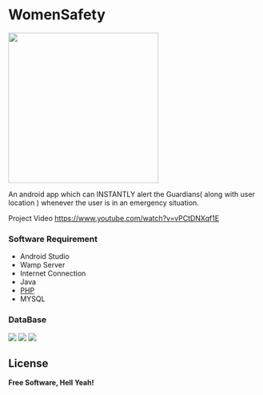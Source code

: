 # WomenSafety

<img src = "https://github.com/iamjithinjohnson/AndroidStudio-Project-Women-Safety/blob/master/defence3.jpg" width=300 height=300>

An android app which can INSTANTLY alert the Guardians( along with user location ) whenever the user is in an emergency situation.

Project Video https://www.youtube.com/watch?v=vPCtDNXqf1E

### Software Requirement
- Android Studio
- Wamp Server
- Internet Connection
- Java
- [PHP]
- MYSQL

### DataBase
<img src = "https://github.com/iamjithinjohnson/AndroidStudio-Project-WomenSafety/blob/master/database/Screenshot_21.png" >
<img src = "https://github.com/iamjithinjohnson/AndroidStudio-Project-WomenSafety/blob/master/database/Screenshot_22.png" >
<img src = "https://github.com/iamjithinjohnson/AndroidStudio-Project-WomenSafety/blob/master/database/Screenshot_23.png" >




License
----


**Free Software, Hell Yeah!**

[PHP]: <https://github.com/iamjithinjohnson/AndroidStudio-Project-WomenSafety/tree/master/php>
